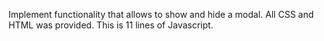 Implement functionality that allows to show and hide a modal. All CSS and HTML was provided. This is 11 lines of Javascript.
